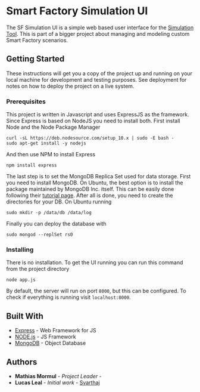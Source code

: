 # Smart Factory Simulation UI

The SF Simulation UI is a simple web based user interface for the [Simulation Tool](https://github.com/svarthaj/sf-simulator). This is part of a bigger project about managing and modeling custom Smart Factory scenarios.  

## Getting Started

These instructions will get you a copy of the project up and running on your local machine for development and testing purposes. See deployment for notes on how to deploy the project on a live system.

### Prerequisites

This project is written in Javascript and uses ExpressJS as the framework. Since Express is based on NodeJS you need to install both. First install Node and the Node Package Manager

```
curl -sL https://deb.nodesource.com/setup_10.x | sudo -E bash -
sudo apt-get install -y nodejs
```
And then use NPM to install Express

```
npm install express
```

The last step is to set the MongoDB Replica Set used for data storage. First you need to install MongoDB. On Ubuntu, the best option is to install the package maintained by MongoDB Inc. itself. This can be easily done following their [tutorial page](https://docs.mongodb.com/manual/tutorial/install-mongodb-on-ubuntu/). After all is done, you need to create the directories for your DB. On Ubuntu running
```
sudo mkdir -p /data/db /data/log
```

Finally you can deploy the database with
```
sudo mongod --replSet rs0
```

### Installing

There is no installation. To get the UI running you can run this command from the project directory
```
node app.js
```
By default, the server will run on port ```8000```, but this can be configured. To check if everything is running visit ```localhost:8000```.

## Built With

* [Express](https://expressjs.com/) - Web Framework for JS
* [NODE.js](https://nodejs.org/en/) - JS Framework
* [MongoDB](https://www.mongodb.com/) - Object Database

## Authors

* **Mathias Mormul** - *Project Leader* -
* **Lucas Leal** - *Initial work* - [Svarthaj](https://github.com/Svarthaj)

